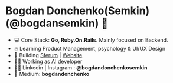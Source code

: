 <h1 align="left">Bogdan Donchenko(Semkin) (@bogdansemkin) 👋</h1>

- 💻 Core Stack: **Go, Ruby.On.Rails**. Mainly focused on Backend.
- 🔥 Learning Product Management, psychology & UI/UX Design
- 🚀 Building <a href="https://sferum.ru" target="blank">Sferum</a>
| <a href="https://sferum.ru/"  target="blank">Website</a>
- 👨‍🔬 Working as AI developer
- 👨‍💻 Linkedin | Instagram : **@bogdandonchenkosemkin**
- 📖 Medium: **bogdandonchenko**
